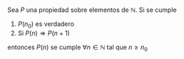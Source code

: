 Sea $P$ una propiedad sobre elementos de $\mathbb{N}$.
Si se cumple
1. $P(n_0)$ es verdadero
2. Si $P(n)\Rightarrow P(n+1)$

entonces $P(n)$ se cumple $\forall{n\in{\mathbb{N}}}$ tal que $n\geq{n_0}$
